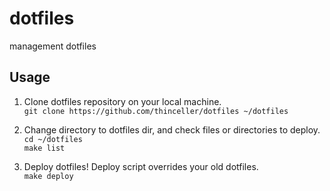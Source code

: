 # dotfiles

management dotfiles

## Usage
1. Clone dotfiles repository on your local machine.  
`git clone https://github.com/thinceller/dotfiles ~/dotfiles`

2. Change directory to dotfiles dir, and check files or directories to deploy.  
`cd ~/dotfiles`  
`make list`

3. Deploy dotfiles! Deploy script overrides your old dotfiles.  
`make deploy`
